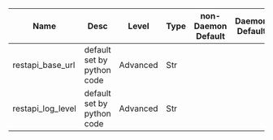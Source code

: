 | Name | Desc | Level | Type | non-Daemon Default | Daemon Default | Min | Max | Valid Values | verbatim | See also | Flags | Services | Validator | Long Desc | Tags |
| --- | --- | --- | --- | --- | --- | --- | --- | --- | --- | --- | --- | --- | --- | --- | --- |
| <span id="SP_restapi_base_url">restapi_base_url</span> |  default set by python code | Advanced | Str |  |  |  |  |  |  |  |  |  |  |  |  |
| <span id="SP_restapi_log_level">restapi_log_level</span> |  default set by python code | Advanced | Str |  |  |  |  |  |  |  |  |  |  |  |  |
